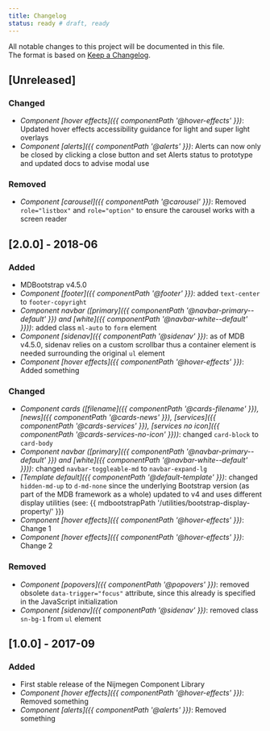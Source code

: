```yaml
---
title: Changelog
status: ready # draft, ready
---
```



All notable changes to this project will be documented in this file.<br>
The format is based on [Keep a Changelog](http://keepachangelog.com/).

## [Unreleased]
### Changed
- _Component [hover effects]({{ componentPath '@hover-effects' }})_:
  Updated hover effects accessibility guidance for light and super light overlays
- _Component [alerts]({{ componentPath '@alerts' }})_:
  Alerts can now only be closed by clicking a close button and set Alerts status to prototype and updated docs to advise modal use

### Removed
- _Component [carousel]({{ componentPath '@carousel' }})_:
  Removed `role="listbox"` and `role="option"` to ensure the carousel works with a screen reader

## [2.0.0] - 2018-06
### Added
- MDBootstrap v4.5.0
- _Component [footer]({{ componentPath '@footer' }})_:
  added `text-center` to `footer-copyright`
- _Component navbar ([primary]({{ componentPath '@navbar-primary--default' }}) and [white]({{ componentPath '@navbar-white--default' }}))_:
  added class `ml-auto` to `form` element
- _Component [sidenav]({{ componentPath '@sidenav' }})_:
  as of MDB v4.5.0, sidenav relies on a custom scrollbar thus a container element is needed surrounding the original `ul` element
- _Component [hover effects]({{ componentPath '@hover-effects' }})_:
  Added something

### Changed
- _Component cards ([filename]({{ componentPath '@cards-filename' }}), [news]({{ componentPath '@cards-news' }}), [services]({{ componentPath '@cards-services' }}), [services no icon]({{ componentPath '@cards-services-no-icon' }}))_:
  changed `card-block` to `card-body`
- _Component navbar ([primary]({{ componentPath '@navbar-primary--default' }}) and [white]({{ componentPath '@navbar-white--default' }}))_:
  changed `navbar-toggleable-md` to `navbar-expand-lg`
- _[Template default]({{ componentPath '@default-template' }})_:
  changed `hidden-md-up` to `d-md-none` since the underlying Bootstrap version (as part of the MDB framework as a whole) updated to v4 and uses different display utilities (see: {{ mdbootstrapPath '/utilities/bootstrap-display-property/' }})
- _Component [hover effects]({{ componentPath '@hover-effects' }})_:
  Change 1
- _Component [hover effects]({{ componentPath '@hover-effects' }})_:
  Change 2

### Removed
- _Component [popovers]({{ componentPath '@popovers' }})_:
  removed obsolete `data-trigger="focus"` attribute, since this already is specified in the JavaScript initialization
- _Component [sidenav]({{ componentPath '@sidenav' }})_:
  removed class `sn-bg-1` from `ul` element

## [1.0.0] - 2017-09
### Added
- First stable release of the Nijmegen Component Library
- _Component [hover effects]({{ componentPath '@hover-effects' }})_:
  Removed something
- _Component [alerts]({{ componentPath '@alerts' }})_:
  Removed something
